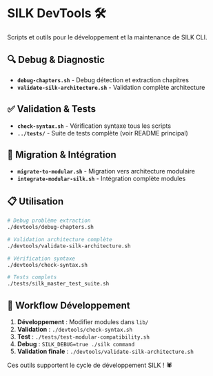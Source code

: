 # SILK DevTools 🛠️

Scripts et outils pour le développement et la maintenance de SILK CLI.

## 🔍 Debug & Diagnostic

- **`debug-chapters.sh`** - Debug détection et extraction chapitres
- **`validate-silk-architecture.sh`** - Validation complète architecture

## ✅ Validation & Tests

- **`check-syntax.sh`** - Vérification syntaxe tous les scripts
- **`../tests/`** - Suite de tests complète (voir README principal)

## 🔧 Migration & Intégration

- **`migrate-to-modular.sh`** - Migration vers architecture modulaire
- **`integrate-modular-silk.sh`** - Intégration complète modules

## 📋 Utilisation

```bash
# Debug problème extraction
./devtools/debug-chapters.sh

# Validation architecture complète
./devtools/validate-silk-architecture.sh

# Vérification syntaxe
./devtools/check-syntax.sh

# Tests complets
./tests/silk_master_test_suite.sh
```

## 🎯 Workflow Développement

1. **Développement** : Modifier modules dans `lib/`
2. **Validation** : `./devtools/check-syntax.sh`
3. **Test** : `./tests/test-modular-compatibility.sh`
4. **Debug** : `SILK_DEBUG=true ./silk command`
5. **Validation finale** : `./devtools/validate-silk-architecture.sh`

Ces outils supportent le cycle de développement SILK ! 🕷️
